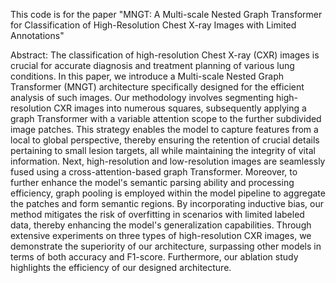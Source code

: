 This code is for the paper "MNGT: A Multi-scale Nested Graph Transformer for Classification of High-Resolution Chest X-ray Images with Limited Annotations"

Abstract: The classification of high-resolution Chest X-ray (CXR) images is crucial for accurate diagnosis and treatment planning of various lung conditions. 
In this paper, we introduce a Multi-scale Nested Graph Transformer (MNGT) architecture specifically designed for the efficient analysis of such images. 
Our methodology involves segmenting high-resolution CXR images into numerous squares, subsequently applying a graph Transformer with a variable attention scope to the further subdivided image patches. 
This strategy enables the model to capture features from a local to global perspective, thereby ensuring the retention of crucial details pertaining to small lesion targets, 
all while maintaining the integrity of vital information. Next, high-resolution and low-resolution images are seamlessly fused using a cross-attention-based graph Transformer. 
Moreover, to further enhance the model's semantic parsing ability and processing efficiency, graph pooling is employed within the model pipeline to aggregate the patches and form semantic regions.
By incorporating inductive bias, our method mitigates the risk of overfitting in scenarios with limited labeled data, thereby enhancing the model's generalization capabilities. 
Through extensive experiments on three types of high-resolution CXR images, we demonstrate the superiority of our architecture, surpassing other models in terms of both accuracy and F1-score. 
Furthermore, our ablation study highlights the efficiency of our designed architecture.
